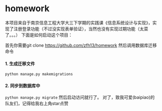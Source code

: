 # homework
本项目来自于南京信息工程大学大三下学期的实践课《信息系统设计与实现》，实现了注册登录功能（不过没实现表单验证），当然也没有实现过期功能（太菜了。。。）
下面是如何启动这个项目：

首先你需要git clone https://github.com/zfh13/homework
然后调用数据库迁移命令
#### 1. 生成迁移文件

`python manage.py makemigrations`

#### 2. 同步到数据库中

`python manage.py migrate`
然后启动访问就行了。
对了，致我可爱(baipiao)的队友们，记得给我右上角star点赞
